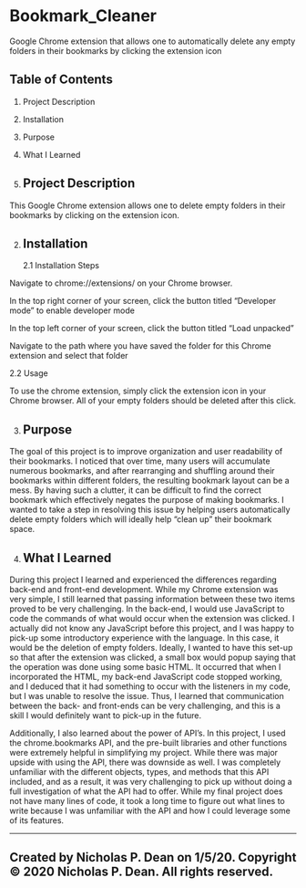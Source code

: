 # Bookmark_Cleaner
Google Chrome extension that allows one to automatically delete any empty folders in their bookmarks by clicking the extension icon

  Table of Contents
   -----------------

   1. Project Description

   2. Installation

   3. Purpose

   4. What I Learned


1. Project Description
   --------------------------------
This Google Chrome extension allows one to delete empty folders in their bookmarks by clicking on the extension icon.


2. Installation
   -------------------

   2.1 Installation Steps

Navigate to chrome://extensions/ on your Chrome browser.     
 
In the top right corner of your screen, click the button titled “Developer mode” to enable developer mode

In the top left corner of your screen, click the button titled “Load unpacked”

Navigate to the path where you have saved the folder for this Chrome extension and select that folder
     
   2.2 Usage

To use the chrome extension, simply click the extension icon in your Chrome browser. All of your empty folders should be deleted after this click.

3. Purpose
   ------------

The goal of this project is to improve organization and user readability of their bookmarks. I noticed that over time, many users will accumulate numerous bookmarks, and after 
rearranging and shuffling around their bookmarks within different folders, the resulting bookmark layout can be a mess. By having such a clutter, it can be difficult to find the 
correct bookmark which effectively negates the purpose of making bookmarks. I wanted to take a step in resolving this issue by helping users automatically delete empty folders which 
will ideally help “clean up” their bookmark space.

4. What I Learned
   ------------

During this project I learned and experienced the differences regarding back-end and front-end development. While my Chrome extension was very simple, I still learned that passing 
information between these two items proved to be very challenging. In the back-end, I would use JavaScript to code the commands of what would occur when the extension was clicked. 
I actually did not know any JavaScript before this project, and I was happy to pick-up some introductory experience with the language. In this case, it would be the deletion of empty folders. 
Ideally, I wanted to have this set-up so that after the extension was clicked, a small box would popup saying that the operation was done using some basic HTML. It occurred that when I 
incorporated the HTML, my back-end JavaScript code stopped working, and I deduced that it had something to occur with the listeners in my code, but I was unable to resolve the issue. 
Thus, I learned that communication between the back- and front-ends can be very challenging, and this is a skill I would definitely want to pick-up in the future.

Additionally, I also learned about the power of API’s. In this project, I used the chrome.bookmarks API, and the pre-built libraries and other functions were extremely helpful in simplifying 
my project. While there was major upside with using the API, there was downside as well. I was completely unfamiliar with the different objects, types, and methods that this API included, and as 
a result, it was very challenging to pick up without doing a full investigation of what the API had to offer. While my final project does not have many lines of code, it took a long time to 
figure out what lines to write because I was unfamiliar with the API and how I could leverage some of its features.

------------------------------------------------------------------------
Created by Nicholas P. Dean on 1/5/20.
Copyright © 2020 Nicholas P. Dean. All rights reserved. 
------------------------------------------------------------------------

